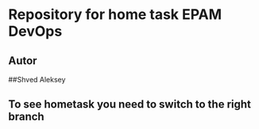# Repository for home task EPAM DevOps

## Autor 

##Shved Aleksey

## To see hometask you need to switch to the right branch
